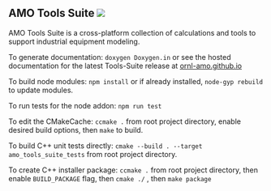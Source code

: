 AMO Tools Suite  <img src="https://img.shields.io/badge/license-MIT-blue.svg"> 
---------------

AMO Tools Suite is a cross-platform collection of calculations and tools to support industrial equipment modeling.

To generate documentation: `doxygen Doxygen.in` or see the hosted documentation for the latest Tools-Suite release at [ornl-amo.github.io](https://ornl-amo.github.io/)

To build node modules: `npm install` or if already installed, `node-gyp rebuild` to update modules.

To run tests for the node addon: `npm run test`

To edit the CMakeCache: `ccmake .` from root project directory, enable desired build options, then `make` to build.

To build C++ unit tests directly: `cmake --build . --target amo_tools_suite_tests` from root project directory.

To create C++ installer package: `ccmake .` from root project directory, then enable `BUILD_PACKAGE` flag, then `cmake ./` , then `make package`
